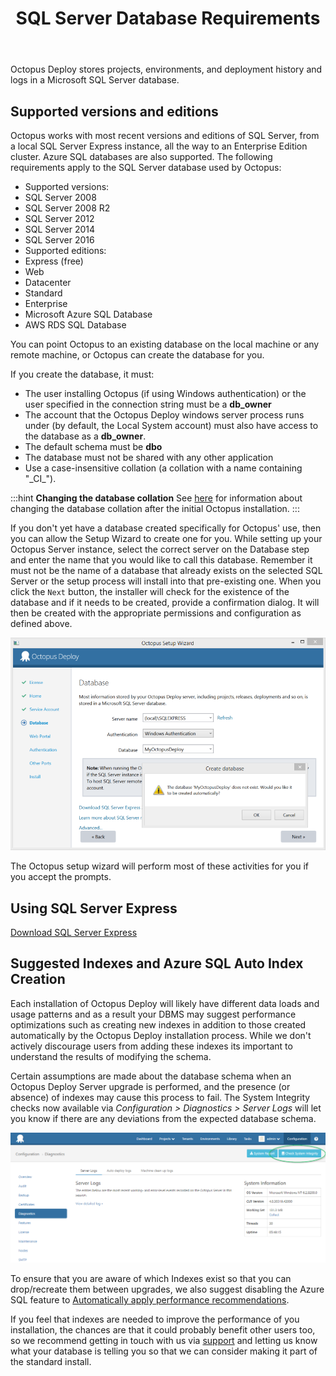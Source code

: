 ﻿---
title: SQL Server Database Requirements
position: 0
---


Octopus Deploy stores projects, environments, and deployment history and logs in a Microsoft SQL Server database.

## Supported versions and editions


Octopus works with most recent versions and editions of SQL Server, from a local SQL Server Express instance, all the way to an Enterprise Edition cluster. Azure SQL databases are also supported. The following requirements apply to the SQL Server database used by Octopus:

- Supported versions: 
 - SQL Server 2008
 - SQL Server 2008 R2
 - SQL Server 2012
 - SQL Server 2014
 - SQL Server 2016
- Supported editions: 
 - Express (free)
 - Web
 - Datacenter
 - Standard
 - Enterprise
- Microsoft Azure SQL Database
- AWS RDS SQL Database



You can point Octopus to an existing database on the local machine or any remote machine, or Octopus can create the database for you.


If you create the database, it must:

- The user installing Octopus (if using Windows authentication) or the user specified in the connection string must be a **db\_owner**
- The account that the Octopus Deploy windows server process runs under (by default, the Local System account) must also have access to the database as a **db\_owner**.
- The default schema must be **dbo**
- The database must not be shared with any other application
- Use a case-insensitive collation (a collation with a name containing "\_CI\_").


:::hint
**Changing the database collation**
See [here](/docs/home/administration/octopus-database/changing-the-collation-of-the-octopus-database.md) for information about changing the database collation after the initial Octopus installation.
:::





If you don't yet have a database created specifically for Octopus' use, then you can allow the Setup Wizard to create one for you. While setting up your Octopus Server instance, select the correct server on the Database step and enter the name that you would like to call this database. Remember it must not be the name of a database that already exists on the selected SQL Server or the setup process will install into that pre-existing one. When you click the `Next` button, the installer will check for the existence of the database and if it needs to be created, provide a confirmation dialog. It will then be created with the appropriate permissions and configuration as defined above.


![](/docs/images/3048120/3278498.png)





The Octopus setup wizard will perform most of these activities for you if you accept the prompts.

## Using SQL Server Express


[Download SQL Server Express](http://downloadsqlserverexpress.com/)

## Suggested Indexes and Azure SQL Auto Index Creation


Each installation of Octopus Deploy will likely have different data loads and usage patterns and as a result your DBMS may suggest performance optimizations such as creating new indexes in addition to those created automatically by the Octopus Deploy installation process. While we don't actively discourage users from adding these indexes its important to understand the results of modifying the schema.


Certain assumptions are made about the database schema when an Octopus Deploy Server upgrade is performed, and the presence (or absence) of indexes may cause this process to fail. The System Integrity checks now available via *Configuration > Diagnostics > Server Logs* will let you know if there are any deviations from the expected database schema.


![](/docs/images/3048120/5865723.png)


To ensure that you are aware of which Indexes exist so that you can drop/recreate them between upgrades, we also suggest disabling the Azure SQL feature to [Automatically apply performance recommendations](https://azure.microsoft.com/en-us/documentation/articles/sql-database-advisor-portal/#enable-automatic-index-management).


If you feel that indexes are needed to improve the performance of you installation, the chances are that it could probably benefit other users too, so we recommend getting in touch with us via [support](https://octopus.com/support) and letting us know what your database is telling you so that we can consider making it part of the standard install.
